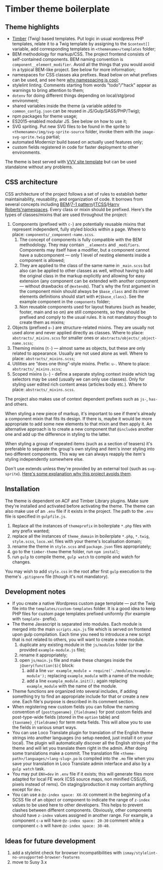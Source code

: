 # Timber theme boilerplate

## Theme highlights

- [Timber](https://timber.github.io/docs/) (Twig) based templates. Put logic in usual wordpress PHP templates, relate it to a Twig template by assigning to the `$context[]` variable, add corresponding templates in `<themename>/templates` folder;
- BEM methodology for markup/CSS. The project frontend consists of self-contained components. BEM naming convention is `component__element_modifier`. Avoid all the things that you would avoid in a typical BEM-like project. See below for more information;
- namespaces for CSS classes aka prefixes. Read below on what prefixes can be used, and see here [why namespacing is cool](https://csswizardry.com/2015/08/bemit-taking-the-bem-naming-convention-a-step-further/);
- stylelint linting. Comments starting from words "todo"/"hack" appear as warnings to bring attention to them;
- `dotenv` for doing different things depending on local/stg/prod environment;
- shared variables inside the theme (a variable added to `common_config.json` can be reused in JS/Gulp/SASS/PHP/Twig);
- npm packages for theme usage;
- ES2015-enabled modular JS. See below on how to use it;
- SVG spriting. Put new SVG files to be found in the sprite to `<themename>/img/svg-sprite-source` folder, invoke them with the `image-svg-sprite.twig` partial;
- automated Modernizr build based on actually used features only;
- custom fields registered in code for faster deployment to other environments. 

The theme is best served with [VVV site template](https://github.com/certainlyakey/vvv-project-boilerplate) but can be used standalone without any problems.

## CSS architecture

CSS architecture of the project follows a set of rules to establish better maintainability, reusability, and organization of code. It borrows from several concepts including [BEM](https://bem.info)/[7-1 pattern](https://sass-guidelin.es/#architecture)/[ITCSS](https://speakerdeck.com/dafed/managing-css-projects-with-itcss)/[Harry Roberts'namespaces](http://csswizardry.com/2015/03/more-transparent-ui-code-with-namespaces/#the-namespaces).
Every class or mixin should be prefixed. Here's the types of classes/mixins that are used throughout the project:

1. Components (prefixed with `c-`) are potentially reusable mixins that represent independent, fully styled blocks within a page. Where to place: `components/_component-name.scss`.
    1. The concept of components is fully compatible with the BEM methodology. They may contain `__elements` and `_modifiers`. Components may itself have a modifier, but a component cannot have a subcomponent — only 1 level of nesting elements inside a component is allowed;
    2. They are applied to the class of the same name in `_main.scss` but also can be applied to other classes as well, without having to add the original class in the markup explicitly and allowing for easy extension (any component can be extended with another component — without drawbacks of `@extend`s). That's why the first argument in the component mixin should always be `$base_class` and its inner elements definitions should start with `#{$base_class}`. See the example component in the `components` folder;
    3. Non reusable components used for layout features (such as header, footer, main and so on) are still components, so they should be prefixed and comply to the usual rules. It is not mandatory though to create them as mixins; 
2. Objects (prefixed `o-`) are structure-related mixins. They are usually not used alone and never applied directly as classes. Where to place: `abstracts/_mixins.scss` for smaller ones or `abstracts/objects/_object-name.scss`;
3. Theming mixins (`t-`) — almost same as objects, but these are only related to appearance. Usually are not used alone as well. Where to place: `abstracts/_mixins.scss`;
4. Utilities are “does one thing”-style mixins. Prefix: `u-`. Where to place: `abstracts/_mixins.scss`;
5. Scoped mixins (`s-`) - define a separate styling context inside which tag selectors may be used (usually we can only use classes). Only for styling user edited rich content areas (articles body etc.). Where to place: `abstracts/_mixins.scss`.

The project also makes use of context dependent prefixes such as `js-`, `has-` and others.

When styling a new piece of markup, it's important to see if there's already a component mixin that fits its design. If there is, maybe it would be more appropriate to add some new elements to that mixin and then apply it. An alternative approach is to create a new component that `@include`s another one and add up the difference in styling to the latter.

When styling a group of repeated items (such as a section of teasers) it's preferable to separate the group's own styling and item's inner styling into two different components. This way we can always reapply the item's styling independently somewhere else.

Don't use extends unless they're provided by an external tool (such as `svg-sprite`). [Here's some explanation why this project avoids them](http://csswizardry.com/2016/02/mixins-better-for-performance/).

## Installation

The theme is dependent on ACF and Timber Library plugins. Make sure they're installed and activated before activating the theme.
The theme can also make use of an `.env` file if it exists in the project. The path to the `.env` file is specified in `gulpfile.js`.

1. Replace all the instances of `themeprefix` in boilerplate `*.php` files with any prefix wanted;
2. replace all the instances of `theme_domain` in boilerplate `*.php`, `*.twig`, `style.scss`, `loco.xml` files with your theme's localisation domain;
3. rename the theme in `style.scss` and `package.json` files appropriately;
3. go to the `timber-theme` theme folder, run `npm install`;
4. run `gulp` to compile theme, `gulp watch` to compile and watch for changes.

You may wish to add `style.css` in the root after first `gulp` execution to the theme's `.gitignore` file (though it's not mandatory).

## Development notes

- If you create a native Wordpress custom page template — put the Twig file into the `templates/custom-templates` folder. It is a good idea to keep PHP files for custom page templates prefixed uniformly (for example with `template-` prefix).
- The theme Javascript is separated into modules. Each module is merged into the main `scripts.min.js` file which is served on frontend upon gulp compilation. Each time you need to introduce a new script that is not related to others, you will want to create a new module.
    1. duplicate any existing module in the `js/modules` folder (or the provided `example-module.js` file);
    2. rename it appropriately;
    3. open `js/main.js` file and make these changes inside the `jQuery(function($){` block:
        1. add a line `var example_module = require('./modules/example-module');` replacing `example_module` with a name of the module;
        2. add a line `example_module.init();` again replacing `example_module` with the name of the module.
- Theme functions are organized into several includes, if adding something try to find an appropriate include for that or create a new one. Each file's purpose is described in its comment section.
- When registering new custom fields you can follow the naming convention of `{posttypename}_{fieldname}` for post custom fields and post-type-wide fields (stored in the `option` table) and `{taxname}_{fieldname}` for term meta fields. This will allow you to use the fields in various smart ways.
- You can use Loco Translate plugin for translation of the English theme strings into another languages (no setup needed, just install it on your local). The plugin will automatically discover all the English strings of the theme and will let you translate them right in the admin. After doing some translations make a commit. The translation file `<theme-path>/languages/<lang-slug>.po` is compiled into the `.mo` file when you save your translation in Loco Translate admin interface and also by a `gulp watch` task.
- You may put `ENV=dev` in `.env` file if it exists; this will generate files more adapted for local FE work (CSS source maps, non minified CSS/JS, pixels instead of rems). On staging/production it may contain anything except for `dev`.
- You can use a `@z-index space: XX-XX` comment in the beginning of a SCSS file of an object or component to indicate the range of `z-index` values to be used here to other developers. This helps to prevent clashes between different components. Obviously, other components should have `z-index` values assigned in another range. For example, a component `c-a` will have `@z-index space: 20-30` comment while a component `c-b` will have `@z-index space: 30-40`.

## Ideas for future development

1. add a stylelint check for browser incompatibilities with `ismay/stylelint-no-unsupported-browser-features`
2. move to Susy 3.x
